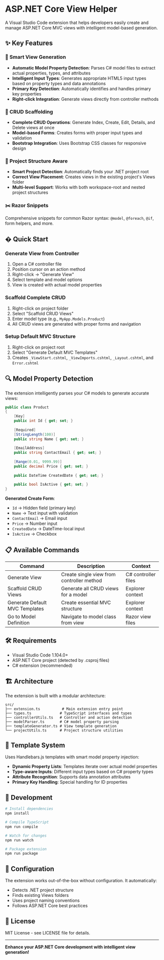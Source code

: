 # ASP.NET Core View Helper

A Visual Studio Code extension that helps developers easily create and manage ASP.NET Core MVC views with intelligent model-based generation.

## ✨ Key Features

### 🎯 Smart View Generation
- **Automatic Model Property Detection**: Parses C# model files to extract actual properties, types, and attributes
- **Intelligent Input Types**: Generates appropriate HTML5 input types based on property types and data annotations
- **Primary Key Detection**: Automatically identifies and handles primary key properties
- **Right-click Integration**: Generate views directly from controller methods

### 🔧 CRUD Scaffolding
- **Complete CRUD Operations**: Generate Index, Create, Edit, Details, and Delete views at once
- **Model-based Forms**: Creates forms with proper input types and validation
- **Bootstrap Integration**: Uses Bootstrap CSS classes for responsive design

### 📁 Project Structure Aware
- **Smart Project Detection**: Automatically finds your .NET project root
- **Correct View Placement**: Creates views in the existing project's Views folder
- **Multi-level Support**: Works with both workspace-root and nested project structures

### ✂️ Razor Snippets
Comprehensive snippets for common Razor syntax: `@model`, `@foreach`, `@if`, form helpers, and more.

## � Quick Start

### Generate View from Controller
1. Open a C# controller file
2. Position cursor on an action method
3. Right-click → "Generate View"
4. Select template and model options
5. View is created with actual model properties

### Scaffold Complete CRUD
1. Right-click on project folder
2. Select "Scaffold CRUD Views"
3. Enter model type (e.g., `MyApp.Models.Product`)
4. All CRUD views are generated with proper forms and navigation

### Setup Default MVC Structure
1. Right-click on project root
2. Select "Generate Default MVC Templates"
3. Creates `_ViewStart.cshtml`, `_ViewImports.cshtml`, `_Layout.cshtml`, and `Error.cshtml`

## 🔍 Model Property Detection

The extension intelligently parses your C# models to generate accurate views:

```csharp
public class Product
{
    [Key]
    public int Id { get; set; }
    
    [Required]
    [StringLength(100)]
    public string Name { get; set; }
    
    [EmailAddress]
    public string ContactEmail { get; set; }
    
    [Range(0.01, 9999.99)]
    public decimal Price { get; set; }
    
    public DateTime CreatedDate { get; set; }
    
    public bool IsActive { get; set; }
}
```

**Generated Create Form**:

- `Id` → Hidden field (primary key)
- `Name` → Text input with validation
- `ContactEmail` → Email input
- `Price` → Number input
- `CreatedDate` → DateTime-local input
- `IsActive` → Checkbox

## 📋 Available Commands

| Command | Description | Context |
|---------|-------------|---------|
| Generate View | Create single view from controller method | C# controller files |
| Scaffold CRUD Views | Generate all CRUD views for a model | Explorer context |
| Generate Default MVC Templates | Create essential MVC structure | Explorer context |
| Go to Model Definition | Navigate to model class from view | Razor view files |

## 🛠️ Requirements

- Visual Studio Code 1.104.0+
- ASP.NET Core project (detected by .csproj files)
- C# extension (recommended)

## 🏗️ Architecture

The extension is built with a modular architecture:

```text
src/
├── extension.ts          # Main extension entry point
├── types.ts             # TypeScript interfaces and types
├── controllerUtils.ts   # Controller and action detection
├── modelParser.ts       # C# model property parsing
├── templateGenerator.ts # View template generation
└── projectUtils.ts      # Project structure utilities
```

## 🧩 Template System

Uses Handlebars.js templates with smart model property injection:

- **Dynamic Property Lists**: Templates iterate over actual model properties
- **Type-aware Inputs**: Different input types based on C# property types
- **Attribute Recognition**: Supports data annotation attributes
- **Primary Key Handling**: Special handling for ID properties

## 📝 Development

```bash
# Install dependencies
npm install

# Compile TypeScript
npm run compile

# Watch for changes
npm run watch

# Package extension
npm run package
```

## 🔧 Configuration

The extension works out-of-the-box without configuration. It automatically:

- Detects .NET project structure
- Finds existing Views folders
- Uses project naming conventions
- Follows ASP.NET Core best practices

## 📄 License

MIT License - see LICENSE file for details.

---

**Enhance your ASP.NET Core development with intelligent view generation!**
